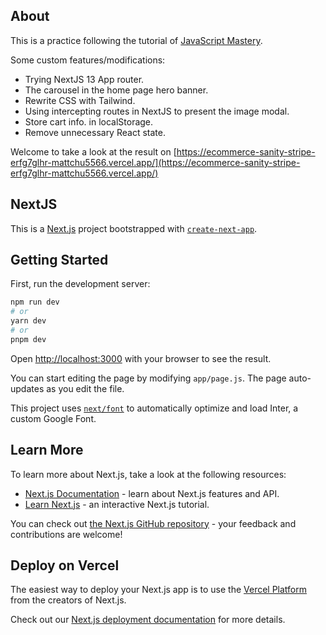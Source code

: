 ## About
This is a practice following the tutorial of [JavaScript Mastery](https://github.com/adrianhajdin/ecommerce_sanity_stripe).

Some custom features/modifications:

- Trying NextJS 13 App router.
- The carousel in the home page hero banner.
- Rewrite CSS with Tailwind.
- Using intercepting routes in NextJS to present the image modal.
- Store cart info. in localStorage.
- Remove unnecessary React state.

Welcome to take a look at the result on [https://ecommerce-sanity-stripe-erfg7glhr-mattchu5566.vercel.app/](https://ecommerce-sanity-stripe-erfg7glhr-mattchu5566.vercel.app/) 

## NextJS
This is a [Next.js](https://nextjs.org/) project bootstrapped with [`create-next-app`](https://github.com/vercel/next.js/tree/canary/packages/create-next-app).

## Getting Started

First, run the development server:

```bash
npm run dev
# or
yarn dev
# or
pnpm dev
```

Open [http://localhost:3000](http://localhost:3000) with your browser to see the result.

You can start editing the page by modifying `app/page.js`. The page auto-updates as you edit the file.

This project uses [`next/font`](https://nextjs.org/docs/basic-features/font-optimization) to automatically optimize and load Inter, a custom Google Font.

## Learn More

To learn more about Next.js, take a look at the following resources:

- [Next.js Documentation](https://nextjs.org/docs) - learn about Next.js features and API.
- [Learn Next.js](https://nextjs.org/learn) - an interactive Next.js tutorial.

You can check out [the Next.js GitHub repository](https://github.com/vercel/next.js/) - your feedback and contributions are welcome!

## Deploy on Vercel

The easiest way to deploy your Next.js app is to use the [Vercel Platform](https://vercel.com/new?utm_medium=default-template&filter=next.js&utm_source=create-next-app&utm_campaign=create-next-app-readme) from the creators of Next.js.

Check out our [Next.js deployment documentation](https://nextjs.org/docs/deployment) for more details.
